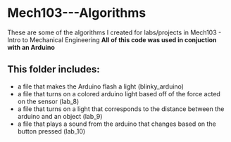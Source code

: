 # Mech103---Algorithms
These are some of the algorithms I created for labs/projects in Mech103 - Intro to Mechanical Engineering
**All of this code was used in conjuction with an Arduino**
## This folder includes:
* a file that makes the Arduino flash a light (blinky_arduino)
* a file that turns on a colored arduino light based off of the force acted on the sensor (lab_8)
* a file that turns on a light that corresponds to the distance between the arduino and an object (lab_9)
* a file that plays a sound from the arduino that changes based on the button pressed (lab_10)
